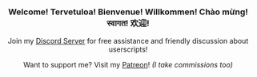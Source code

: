 <h3 align="center">Welcome! Tervetuloa! Bienvenue! Willkommen! Chào mừng! स्वागत! 欢迎!</h3>

<p align="center">
Join my <a href="https://hakorr.github.io/Userscripts/community/invite" target="_blank">Discord Server</a> for free assistance and friendly discussion about userscripts!
</p>

<p align="center">
Want to support me? Visit my <a href="https://www.patreon.com/Hakas" target="_blank">Patreon</a>! <i>(I take commissions too)</i>
</p>

